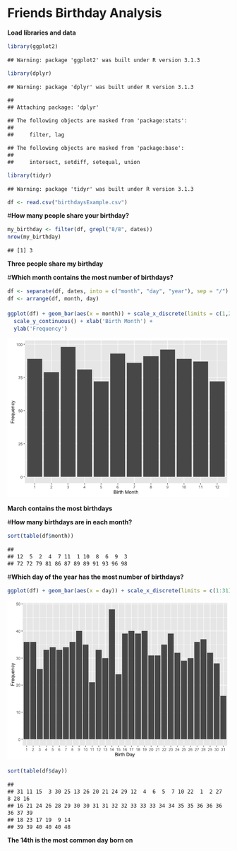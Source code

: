# Friends Birthday Analysis
**Load libraries and data**

```r
library(ggplot2)
```

```
## Warning: package 'ggplot2' was built under R version 3.1.3
```

```r
library(dplyr)
```

```
## Warning: package 'dplyr' was built under R version 3.1.3
```

```
## 
## Attaching package: 'dplyr'
```

```
## The following objects are masked from 'package:stats':
## 
##     filter, lag
```

```
## The following objects are masked from 'package:base':
## 
##     intersect, setdiff, setequal, union
```

```r
library(tidyr)
```

```
## Warning: package 'tidyr' was built under R version 3.1.3
```

```r
df <- read.csv("birthdaysExample.csv")
```

#**How many people share your birthday?**

```r
my_birthday <- filter(df, grepl("8/8", dates))
nrow(my_birthday)
```

```
## [1] 3
```
**Three people share my birthday**


#**Which month contains the most number of birthdays?**

```r
df <- separate(df, dates, into = c("month", "day", "year"), sep = "/")
df <- arrange(df, month, day)

ggplot(df) + geom_bar(aes(x = month)) + scale_x_discrete(limits = c(1,2,3,4,5,6,7,8,9,10,11,12)) + 
  scale_y_continuous() + xlab('Birth Month') + 
  ylab('Frequency')
```

![](FriendsBirthdayAnalysis_files/figure-html/unnamed-chunk-3-1.png)<!-- -->

**March contains the most birthdays**


#**How many birthdays are in each month?**

```r
sort(table(df$month))
```

```
## 
## 12  5  2  4  7 11  1 10  8  6  9  3 
## 72 72 79 81 86 87 89 89 91 93 96 98
```


#**Which day of the year has the most number of birthdays?**

```r
ggplot(df) + geom_bar(aes(x = day)) + scale_x_discrete(limits = c(1:31)) + scale_y_continuous() + xlab('Birth Day') + ylab('Frequency')
```

![](FriendsBirthdayAnalysis_files/figure-html/unnamed-chunk-5-1.png)<!-- -->

```r
sort(table(df$day))
```

```
## 
## 31 11 15  3 30 25 13 26 20 21 24 29 12  4  6  5  7 10 22  1  2 27  8 28 16 
## 16 21 24 26 28 29 30 30 31 31 32 32 33 33 33 34 34 35 35 36 36 36 36 37 39 
## 18 23 17 19  9 14 
## 39 39 40 40 40 48
```
**The 14th is the most common day born on**
